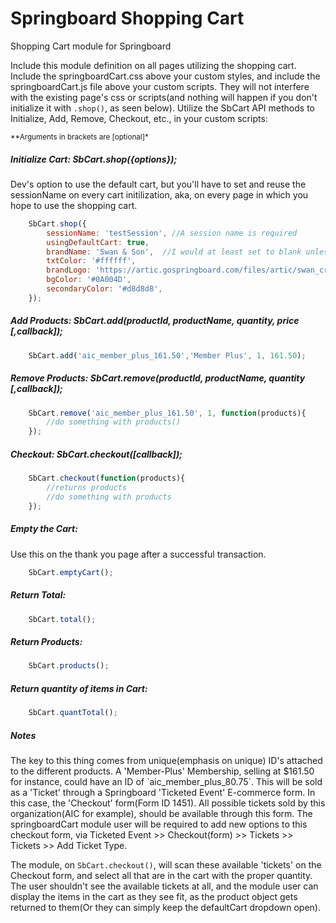 # Springboard Shopping Cart  
Shopping Cart module for Springboard

Include this module definition on all pages utilizing the shopping cart. Include the springboardCart.css above your custom styles, and include the springboardCart.js file above your custom scripts. They will not interfere with the existing page's css or scripts(and nothing will happen if you don't initialize it with `.shop()`, as seen below). Utilize the SbCart API methods to Initialize, Add, Remove, Checkout, etc., in your custom scripts:   

<small>**Arguments in brackets are [optional]*</small>

<h5>Initialize Cart: SbCart.shop({options});  </h5>
Dev's option to use the default cart, but you'll have to set and reuse the sessionName on every cart initilization, aka, on every page in which you hope to use the shopping cart.

```javascript
	SbCart.shop({
		sessionName: 'testSession', //A session name is required
		usingDefaultCart: true, 
		brandName: 'Swan & Son',  //I would at least set to blank unless you like my name 
		txtColor: '#ffffff',  
		brandLogo: 'https://artic.gospringboard.com/files/artic/swan_crop2.png',
		bgColor: '#0A004D',
		secondaryColor: '#d8d8d8',
	});
```

<h5>Add Products: SbCart.add(productId, productName, quantity, price [,callback]);</h5>

```javascript
	SbCart.add('aic_member_plus_161.50','Member Plus', 1, 161.50);
```

<h5>Remove Products: SbCart.remove(productId, productName, quantity [,callback]);</h5>

```javascript
	SbCart.remove('aic_member_plus_161.50', 1, function(products){
		//do something with products()
	});
```	

<h5>Checkout: SbCart.checkout([callback]);</h5>

```javascript
	SbCart.checkout(function(products){
		//returns products
		//do something with products
	});
```	

<h5>Empty the Cart:  </h5>
Use this on the thank you page after a successful transaction.

```javascript
	SbCart.emptyCart();
```	

<h5>Return Total:</h5>

```javascript
	SbCart.total();
```	

<h5>Return Products:</h5>

```javascript
	SbCart.products();
```	

<h5>Return quantity of items in Cart:</h5>

```javascript
	SbCart.quantTotal();
```	

<h5>Notes</h5>
The key to this thing comes from unique(emphasis on unique) ID's attached to the different products. A 'Member-Plus' Membership, selling at $161.50 for instance, could have an ID of `aic_member_plus_80.75`. This will be sold as a 'Ticket' through a Springboard 'Ticketed Event' E-commerce form. In this case, the 'Checkout' form(Form ID 1451). All possible tickets sold by this organization(AIC for example), should be available through this form. The springboardCart module user will be required to add new options to this checkout form, via Ticketed Event >> Checkout(form) >> Tickets >> Tickets >> Add Ticket Type. 

The module, on `SbCart.checkout()`, will scan these available 'tickets' on the Checkout form, and select all that are in the cart with the proper quantity. The user shouldn't see the available tickets at all, and the module user can display the items in the cart as they see fit, as the product object gets returned to them(Or they can simply keep the defaultCart dropdown open).
